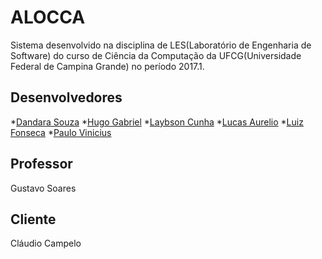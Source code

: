 # ALOCCA

Sistema desenvolvido na disciplina de LES(Laboratório de Engenharia de Software) do curso de Ciência da Computação da UFCG(Universidade Federal de Campina Grande) no período 2017.1.

## Desenvolvedores

*[Dandara Souza](https://github.com/dandaramcsousa)
*[Hugo Gabriel](https://github.com/hugogbs)
*[Laybson Cunha](https://github.com/laybson)
*[Lucas Aurelio](https://github.com/LucasAurelio)
*[Luiz Fonseca](https://github.com/fonluiz)
*[Paulo Vinicius](https://github.com/paul0vinicius)

## Professor

Gustavo Soares

## Cliente

Cláudio Campelo